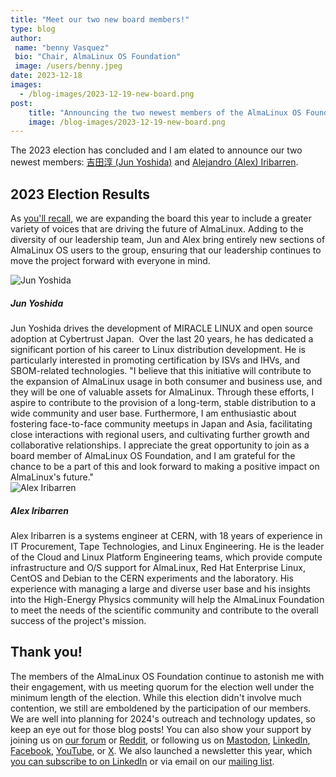 ```yaml
---
title: "Meet our two new board members!"
type: blog
author: 
 name: "benny Vasquez"
 bio: "Chair, AlmaLinux OS Foundation"
 image: /users/benny.jpeg
date: 2023-12-18
images:
  - /blog-images/2023-12-19-new-board.png
post: 
    title: "Announcing the two newest members of the AlmaLinux OS Foundation board"
    image: /blog-images/2023-12-19-new-board.png
---
```


The 2023 election has concluded and I am elated to announce our two newest members: [吉田淳 (Jun Yoshida)](https://www.linkedin.com/in/jun-yoshida-6b4b5a16/) and [Alejandro (Alex) Iribarren](https://www.linkedin.com/in/iribarren/).

## 2023 Election Results

As [you'll recall](https://almalinux.org/blog/2023-09-14-election-2023/), we are expanding the board this year to include a greater variety of voices that are driving the future of AlmaLinux. Adding to the diversity of our leadership team, Jun and Alex bring entirely new sections of AlmaLinux OS users to the group, ensuring that our leadership continues to move the project forward with everyone in mind.

<section>
	<div class="py-5 px-4 text-center al-member-item">
		<div>
			<img class="img-fluid rounded-circle mb-3 img-thumbnail" src="/board/JunYoshida-small.jpg" alt="Jun Yoshida" style="max-width: 180px;">
		</div>
		<h5 class="mb-1">Jun Yoshida</h5>
	</div>
</section>
Jun Yoshida drives the development of MIRACLE LINUX and open source adoption at Cybertrust Japan.  Over the last 20 years, he has dedicated a significant portion of his career to Linux distribution development. He is particularly interested in promoting certification by ISVs and IHVs, and SBOM-related technologies. "I believe that this initiative will contribute to the expansion of AlmaLinux usage in both consumer and business use, and they will be one of valuable assets for AlmaLinux. Through these efforts, I aspire to contribute to the provision of a long-term, stable distribution to a wide community and user base. Furthermore, I am enthusiastic about fostering face-to-face community meetups in Japan and Asia, facilitating close interactions with regional users, and cultivating further growth and collaborative relationships. I appreciate the great opportunity to join as a board member of AlmaLinux OS Foundation, and I am grateful for the chance to be a part of this and look forward to making a positive impact on AlmaLinux's future."
<section>
	<div class="py-5 px-4 text-center al-member-item">
		<div>
			<img class="img-fluid rounded-circle mb-3 img-thumbnail" src="/board/alexiribarren.jpg" alt="Alex Iribarren" style="max-width: 180px;">
		</div>
		<h5 class="mb-1">Alex Iribarren</h5>
	</div>
</section>
Alex Iribarren is a systems engineer at CERN, with 18 years of experience in IT Procurement, Tape Technologies, and Linux Engineering. He is the leader of the Cloud and Linux Platform Engineering teams, which provide compute infrastructure and O/S support for AlmaLinux, Red Hat Enterprise Linux, CentOS and Debian to the CERN experiments and the laboratory. His experience with managing a large and diverse user base and his insights into the High-Energy Physics community will help the AlmaLinux Foundation to meet the needs of the scientific community and contribute to the overall success of the project's mission.

## Thank you!

The members of the AlmaLinux OS Foundation continue to astonish me with their engagement, with us meeting quorum for the election well under the minimum length of the election. While this election didn't involve much contention, we still are emboldened by the participation of our members.\
We are well into planning for 2024's outreach and technology updates, so keep an eye out for those blog posts! You can also show your support by joining us on [our forum](https://almalinux.discourse.group/) or [Reddit](https://www.reddit.com/r/AlmaLinux/), or following us on [Mastodon](https://fosstodon.org/@almalinux/), [LinkedIn](https://www.linkedin.com/company/80320905/), [Facebook](https://www.facebook.com/AlmaLinux), [YouTube](https://www.youtube.com/channel/UCt9lpkqUPp1FUEi9uqVlPQA), or [X](https://twitter.com/AlmaLinux). We also launched a newsletter this year, which [you can subscribe to on LinkedIn](https://www.linkedin.com/newsletters/almalinux-news-7123058222835376128/) or via email on our [mailing list](https://lists.almalinux.org/postorius/lists/newsletters.lists.almalinux.org/).